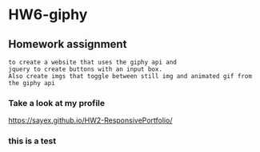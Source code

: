 # HW6-giphy

## Homework assignment

    to create a website that uses the giphy api and
    jquery to create buttons with an input box.
    Also create imgs that toggle between still img and animated gif from the giphy api

### Take a look at my profile

<https://sayex.github.io/HW2-ResponsivePortfolio/>

### this is a test